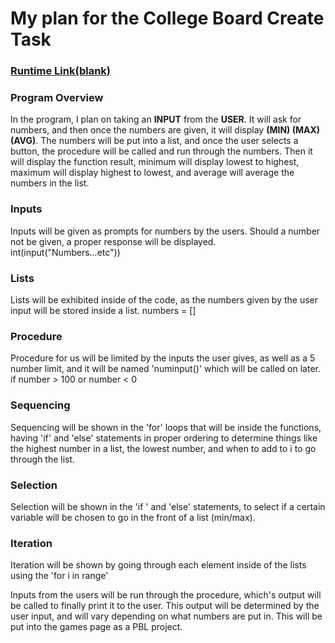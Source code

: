 # My plan for the College Board Create Task

### [Runtime Link(blank)]()

### Program Overview
In the program, I plan on taking an **INPUT** from the **USER**. It will ask for numbers, and then once the numbers are given, it will display **(MIN) (MAX) (AVG)**. The numbers will be put into a list, and once the user selects a button, the procedure will be called and run through the numbers. Then it will display the function result, minimum will display lowest to highest, maximum will display highest to lowest, and average will average the numbers in the list.

### Inputs 
Inputs will be given as prompts for numbers by the users. Should a number not be given, a proper response will be displayed.
int(input("Numbers...etc"))

### Lists 
Lists will be exhibited inside of the code, as the numbers given by the user input will be stored inside a list.
numbers = []

### Procedure 
Procedure for us will be limited by the inputs the user gives, as well as a 5 number limit, and it will be named 'numinput()' which will be called on later.
if number > 100 or number < 0

### Sequencing
Sequencing will be shown in the 'for' loops that will be inside the functions, having 'if' and 'else' statements in proper ordering to determine things like the highest number in a list, the lowest number, and when to add to i to go through the list.

### Selection 
Selection will be shown in the 'if ' and 'else' statements, to select if a certain variable will be chosen to go in the front of a list (min/max).

### Iteration
Iteration will be shown by going through each element inside of the lists using the 'for i in range'

Inputs from the users will be run through the procedure, which's output will be called to finally print it to the user. This output will be determined by the user input, and will vary depending on what numbers are put in. This will be put into the games page as a PBL project.

